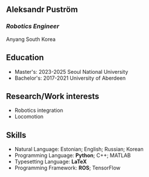 ## Aleksandr Puström

### *Robotics Engineer*
Anyang South Korea

## Education
- Master's: 2023-2025 Seoul National University
- Bachelor's: 2017-2021 University of Aberdeen

## Research/Work interests
- Robotics integration
- Locomotion

## Skills
- Natural Language: Estonian; English; Russian; Korean
- Programming Language: **Python**; C++; MATLAB
- Typesetting Language: **LaTeX**
- Programming Framework: **ROS**; TensorFlow


<!--
**aleksoP/aleksoP** is a ✨ _special_ ✨ repository because its `README.md` (this file) appears on your GitHub profile.

Here are some ideas to get you started:

- 🔭 I’m currently working on ...
- 🌱 I’m currently learning ...
- 👯 I’m looking to collaborate on ...
- 🤔 I’m looking for help with ...
- 💬 Ask me about ...
- 📫 How to reach me: ...
- 😄 Pronouns: ...
- ⚡ Fun fact: ...
-->
